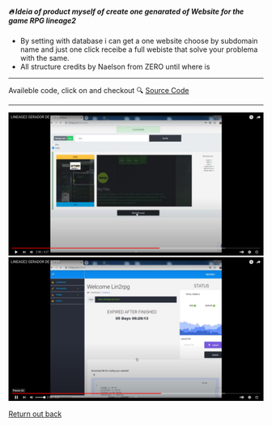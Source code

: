 ##### 🔥 Ideia of product myself of create one genarated of Website for the game RPG lineage2

- By setting with database i can get a one website choose by subdomain name and just one click receibe a full webiste that solve your problema with the same.
- All structure credits by Naelson from ZERO until where is
---

Availeble code, click on and checkout 🔍 [Source Code](https://github.com/devnaelson/devnaelson/tree/main/projects/l2off-dashboard/code)

---

[![Watch the video](ab.png)](https://youtu.be/R-ND5PkDG8w)
[![Watch the video](ac.png)](https://youtu.be/R-ND5PkDG8w)


[Return out back](https://github.com/devnaelson)
